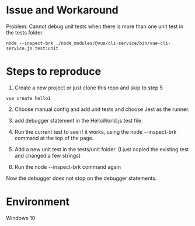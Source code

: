 # Issue and Workaround

Problem: Cannot debug unit tests when there is more than one unit test in the tests folder.

```
node --inspect-brk ./node_modules/@vue/cli-service/bin/vue-cli-service.js test:unit
```

# Steps to reproduce
1. Create a new project or just clone this repo and skip to step 5

```
vue create hello1
```

2. Choose manual config and add unit tests and choose Jest as the runner.

3. add debugger statement in the HelloWorld.js test file.

3. Run the current test to see if it works, using the node --inspect-brk command at the top of the page.

4. Add a new unit test in the tests/unit folder. (I just copied the existing test and changed a few strings)

5. Run the node --inspect-brk command again

Now the debugger does not stop on the debugger statements.

# Environment
Windows 10
